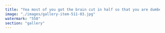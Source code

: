 ```yaml
---
title: "Yea most of you got the brain cut in half so that you are dumber and the fake god who actually súper dumb control you without you knowing"
image: "./images/gallery-item-511-03.jpg"
watermark: "558"
section: "gallery"
---
```

